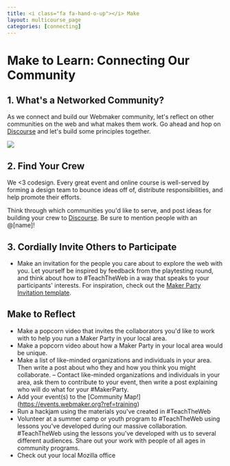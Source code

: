 ```yaml
---
title: <i class="fa fa-hand-o-up"></i> Make
layout: multicourse_page
categories: [connecting]
---
```



# Make to Learn: Connecting Our Community

## 1. What's a Networked Community? 

As we connect and build our Webmaker community, let's reflect on other communities on the web and what makes them work. Go ahead and hop on [Discourse](http://discourse.webmakerprototypes.org/t/whats-a-networked-community/101) and let's build some principles together.

<img src="https://cloud.githubusercontent.com/assets/1874003/2749933/d4441500-c838-11e3-9083-2689e605ff02.png">

## 2. Find Your Crew

We <3 codesign. Every great event and online course is well-served by forming a design team to bounce ideas off of, distribute responsibilities, and help promote their efforts.

Think through which communities you'd like to serve, and post ideas for building your crew to [Discourse](http://discourse.webmakerprototypes.org/t/finding-your-crew-forming-your-tiger-team/103). Be sure to mention people with an @[name]!

## 3. Cordially Invite Others to Participate

- Make an invitation for the people you care about to explore the web with you. Let yourself be inspired by feedback from the playtesting round, and think about how to #TeachTheWeb in a way that speaks to your participants' interests. For inspiration, check out the [Maker Party Invitation template](https://webmaker.makes.org/thimble/maker-party-invitation).

## Make to Reflect
- Make a popcorn video that invites the collaborators you'd like to work with to help you run a Maker Party in your local area.
- Make a popcorn video about how a Maker Party in your local area would be unique.
- Make a list of like-minded organizations and individuals in your area. Then write a post about who they and how you think you might collaborate.
– Contact like-minded organizations and individuals in your area, ask them to contribute to your event, then write a post explaining who will do what for your #MakerParty.
- Add your event(s) to the [Community Map!] (https://events.webmaker.org?ref=training)
- Run a hackjam using the materials you've created in #TeachTheWeb
- Volunteer at a summer camp or youth program to #TeachTheWeb using lessons you've developed during our massive collaboration. #TeachTheWeb using the lessons you've developed with us to several different audiences. Share out your work with people of all ages in community programs.
- Check out your local Mozilla office
